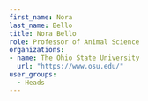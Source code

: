 ```yaml
---
first_name: Nora
last_name: Bello
title: Nora Bello
role: Professor of Animal Science
organizations:
- name: The Ohio State University
  url: "https://www.osu.edu/"
user_groups:
  - Heads
---
```

